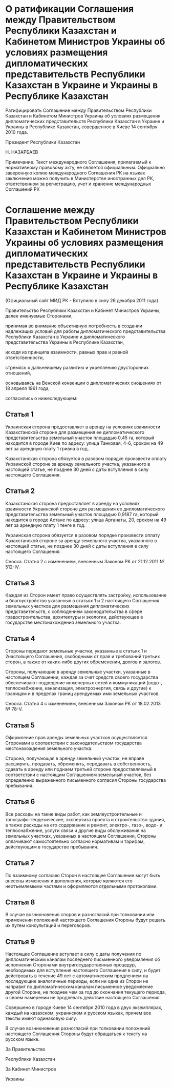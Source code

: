 # О ратификации Соглашения между Правительством Республики Казахстан и Кабинетом Министров Украины об условиях размещения дипломатических представительств Республики Казахстан в Украине и Украины в Республике Казахстан

Ратифицировать Соглашение между Правительством Республики Казахстан и Кабинетом Министров Украины об условиях размещения дипломатических представительств Республики Казахстан в Украине и Украины в Республике Казахстан, совершенное в Киеве 14 сентября 2010 года.

Президент Республики Казахстан

Н. НАЗАРБАЕВ

Примечание. Текст международного Соглашения, прилагаемый к нормативному правовому акту, не является официальным. Официально заверенную копию международного Соглашения РК на языках заключения можно получить в Министерстве иностранных дел РК, ответственном за регистрацию, учет и хранение международных Соглашений РК

# Соглашение между Правительством Республики Казахстан и Кабинетом Министров Украины об условиях размещения дипломатических представительств Республики Казахстан в Украине и Украины в Республике Казахстан

(Официальный сайт МИД РК - Вступило в силу 26 декабря 2011 года)

Правительство Республики Казахстан и Кабинет Министров Украины, далее именуемые Сторонами,

принимая во внимание объективную потребность в создании надлежащих условий для работы дипломатического представительства Республики Казахстан в Украине и дипломатического представительства Украины в Республике Казахстан,

исходя из принципа взаимности, равных прав и равной ответственности,

стремясь к дальнейшему развитию и укреплению двусторонних отношений,

основываясь на Венской конвенции о дипломатических сношениях от 18 апреля 1961 года,

согласились о нижеследующем:

## Статья 1

Украинская сторона предоставляет в аренду на условиях взаимности Казахстанской стороне для размещения ее дипломатического представительства земельный участок площадью 0,45 га, который находится в городе Киев по адресу: улица Танковая, 4-6, сроком на 49 лет за арендную плату 1 гривна в год.

Казахстанская сторона обязуется в разовом порядке произвести оплату Украинской стороне за аренду земельного участка, указанного в настоящей статье, не позднее 30 дней с даты вступления в силу настоящего Соглашения.

## Статья 2

Казахстанская сторона предоставляет в аренду на условиях взаимности Украинской стороне для размещения ее дипломатического представительства земельный участок площадью 0,9187 га, который находится в городе Астане по адресу: улица Арганаты, 20, сроком на 49 лет за арендную плату 1 тенге в год.

Украинская сторона обязуется в разовом порядке произвести оплату Казахстанской стороне за аренду земельного участка, указанного в настоящей статье, не позднее 30 дней с даты вступления в силу настоящего Соглашения.

Сноска. Статья 2 с изменением, внесенным Законом РК от 21.12.2011 № 512-IV.

## Статья 3

Каждая из Сторон имеет право осуществлять застройку, использование и благоустройство указанных в статьях 1 и 2 настоящего Соглашения земельных участков для размещения дипломатических представительств, с соблюдением законодательства в сфере градостроительства, архитектуры и экологии, действующее в государстве местонахождения земельного участка.

## Статья 4

Стороны передают земельные участки, указанные в статьях 1 и 2настоящего Соглашения, свободными от прав и требований третьих сторон, а также от каких-либо других обременении, долгов и залогов.

Стороны, получающие в аренду земельные участки, указанные в настоящем Соглашении, каждая за счет средств своего государства обеспечивают подведение инженерных сетей и коммуникаций (водо-, теплоснабжение, канализация, электроэнергия, связь и другие) к границам и в пределах границ арендуемых ими земельных участков.

Сноска. Статья 4 с изменением, внесенным Законом РК от 18.02.2013 № 78-V.

## Статья 5

Оформление прав аренды земельных участков осуществляется Сторонами в соответствии с законодательством государства местонахождения земельного участка.

Сторона, получающая в аренду земельный участок, не вправе расширять, продавать, обременять, передавать в собственность, сдавать в аренду или поднаем третьей стороне предоставляемый в соответствии с настоящим Соглашением земельный участок, без определенно выраженного письменного согласия Стороны государства пребывания.

## Статья 6

Все расходы на такие виды работ, как землеустроительные и топографо-геодезические, экспертиза проекта и строительство здания, а также расходы на его содержание и ремонт, электро-, газо-, водо- и теплоснабжение, услуги связи и другие виды обслуживания на земельных участках, указанных в настоящем Соглашении, Стороны оплачивают самостоятельно согласно нормативам и тарифам, действующим в государстве пребывания.

## Статья 7

По взаимному согласию Сторон в настоящее Соглашение могут быть внесены изменения и дополнения, которые являются его неотъемлемыми частями и оформляются отдельными протоколами.

## Статья 8

В случае возникновения споров и разногласий при толковании или применении положений настоящего Соглашения Стороны будут решать их путем консультаций и переговоров.

## Статья 9

Настоящее Соглашение вступает в силу с даты получения по дипломатическим каналам последнего письменного уведомления об исполнении Сторонами внутригосударственных процедур, необходимых для вступления настоящего Соглашения в силу, и будет действовать в течение 49 лет с автоматическим продлением на последующие аналогичные периоды, если ни одна из Сторон не направит по дипломатическим каналам письменное уведомление другой Стороне, не позднее чем за год до окончания текущего периода, о своем намерении не продлевать действие настоящего Соглашения.

Совершено в городе Киеве 14 сентября 2010 года в двух экземплярах, каждый на казахском, украинском и русском языках, причем все тексты имеют одинаковую силу.

В случае возникновения разногласий при толковании положений настоящего Соглашения Стороны будут обращаться к тексту на русском языке.

За Правительство

Республики Казахстан

За Кабинет Министров

Украины

